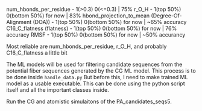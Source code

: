 num_hbonds_per_residue - 1(>0.3) 0(<=0.3)  | 75%
r_O_H - 1(top 50%) 0(bottom 50%) for now   | 83%
hbond_projection_to_mean (Degree-Of-Alignment (DOA)) - 1(top 50%) 0(bottom 50%) for now | ~65% accuracy
C16_C_flatness (flatness) - 1(top 50%) 0(bottom 50%) for now | 76% accuracy
RMSF - 1(top 50%) 0(bottom 50%) for now | ~50% accurancy

Most reliable are num_hbonds_per_residue, r_O_H, and probably C16_C_flatness a little bit

The ML models will be used for filtering candidate sequences from the potential fiber sequences generated by the CG ML model. This process is to be done inside `handle_data.py`
But before this, I need to make trained ML model as a usable executable. This can be done using the python script itself and all the important classes inside.

Run the CG and atomistic simulaitons of the PA_candidates_seqs5.





